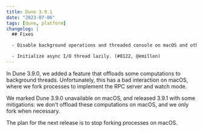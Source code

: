 ```yaml
---
title: Dune 3.9.1
date: "2023-07-06"
tags: [dune, platform]
changelog: |
  ## Fixes

  - Disable background operations and threaded console on macOS and other Unixes where we rely on fork. (#8100, #8121, fixes #8083, @rgrinberg, @emillon)

  - Initialize async I/O thread lazily. (#8122, @emillon)
---
```


In Dune 3.9.0, we added a feature that offloads some computations to background
threads. Unfortunately, this has a bad interaction on macOS, where we fork
processes to implement the RPC server and watch mode.

We marked Dune 3.9.0 unavailable on macOS, and released 3.9.1 with some
mitigations: we don't offload these computations on macOS, and we only fork
when necessary.

The plan for the next release is to stop forking processes on macOS.
